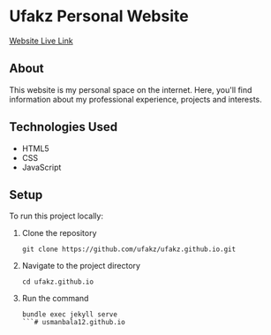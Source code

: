 # Ufakz Personal Website

[Website Live Link](https://ufakz.github.io)

## About

This website is my personal space on the internet. Here, you'll find information about my professional experience, projects and interests.


## Technologies Used

- HTML5
- CSS
- JavaScript

## Setup

To run this project locally:

1. Clone the repository
   ```
   git clone https://github.com/ufakz/ufakz.github.io.git
   ```
2. Navigate to the project directory
   ```
   cd ufakz.github.io
   ```
3. Run the command
   ```
   bundle exec jekyll serve
   ```# usmanbala12.github.io
